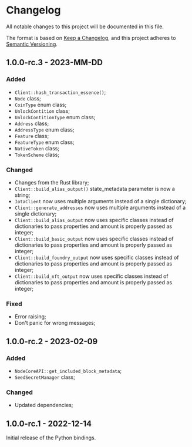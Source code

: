 # Changelog

All notable changes to this project will be documented in this file.

The format is based on [Keep a Changelog](https://keepachangelog.com/en/1.0.0/),
and this project adheres to [Semantic Versioning](https://semver.org/spec/v2.0.0.html).

<!-- ## Unreleased - YYYY-MM-DD

### Added

### Changed

### Deprecated

### Removed

### Fixed

### Security -->

## 1.0.0-rc.3 - 2023-MM-DD

### Added

- `Client::hash_transaction_essence()`;
- `Node` class;
- `CoinType` enum class;
- `UnlockContition` class;
- `UnlockContitionType` enum class;
- `Address` class;
- `AddressType` enum class;
- `Feature` class;
- `FeatureType` enum class;
- `NativeToken` class;
- `TokenScheme` class;

### Changed

- Changes from the Rust library;
- `Client::build_alias_output()` state_metadata parameter is now a string;
- `IotaClient` now uses multiple arguments instead of a single dictionary;
- `Client::generate_addresses` now uses multiple arguments instead of a single dictionary;
- `Client::build_alias_output` now uses specific classes instead of dictionaries to pass properties and amount is properly passed as integer;
- `Client::build_basic_output` now uses specific classes instead of dictionaries to pass properties and amount is properly passed as integer;
- `Client::build_foundry_output` now uses specific classes instead of dictionaries to pass properties and amount is properly passed as integer;
- `Client::build_nft_output` now uses specific classes instead of dictionaries to pass properties and amount is properly passed as integer;


### Fixed

- Error raising;
- Don't panic for wrong messages;

## 1.0.0-rc.2 - 2023-02-09

### Added

- `NodeCoreAPI::get_included_block_metadata`;
- `SeedSecretManager` class;

### Changed

- Updated dependencies;

## 1.0.0-rc.1 - 2022-12-14

Initial release of the Python bindings.